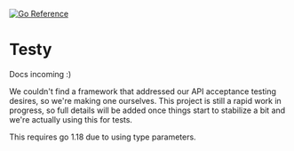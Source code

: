 [![Go Reference](https://pkg.go.dev/badge/github.com/gametimesf/testy.svg)](https://pkg.go.dev/github.com/gametimesf/testy)

# Testy

Docs incoming :)

We couldn't find a framework that addressed our API acceptance testing desires, so we're making one ourselves. This
project is still a rapid work in progress, so full details will be added once things start to stabilize a bit and
we're actually using this for tests.

This requires go 1.18 due to using type parameters.
